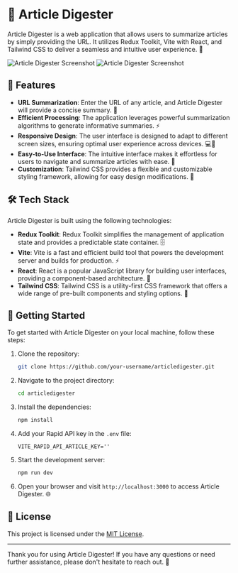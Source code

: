 # 📰 Article Digester

Article Digester is a web application that allows users to summarize articles by simply providing the URL. It utilizes Redux Toolkit, Vite with React, and Tailwind CSS to deliver a seamless and intuitive user experience. 🚀

![Article Digester Screenshot](https://github.com/aarsh21/Aritcle-Digester/assets/131544056/1dbada50-5fb4-427a-a594-449321ea56a5)
![Article Digester Screenshot](https://github.com/aarsh21/Aritcle-Digester/assets/131544056/a17c8de4-0077-4816-bf87-745e38c61378)

## 🌟 Features

- **URL Summarization**: Enter the URL of any article, and Article Digester will provide a concise summary. 📝
- **Efficient Processing**: The application leverages powerful summarization algorithms to generate informative summaries. ⚡️
- **Responsive Design**: The user interface is designed to adapt to different screen sizes, ensuring optimal user experience across devices. 💻📱
- **Easy-to-Use Interface**: The intuitive interface makes it effortless for users to navigate and summarize articles with ease. 🧭
- **Customization**: Tailwind CSS provides a flexible and customizable styling framework, allowing for easy design modifications. 🎨

## 🛠️ Tech Stack

Article Digester is built using the following technologies:

- **Redux Toolkit**: Redux Toolkit simplifies the management of application state and provides a predictable state container. 🗄️
- **Vite**: Vite is a fast and efficient build tool that powers the development server and builds for production. ⚡️
- **React**: React is a popular JavaScript library for building user interfaces, providing a component-based architecture. 🧱
- **Tailwind CSS**: Tailwind CSS is a utility-first CSS framework that offers a wide range of pre-built components and styling options. 💅

## 🚀 Getting Started

To get started with Article Digester on your local machine, follow these steps:

1. Clone the repository:
   ```bash
   git clone https://github.com/your-username/articledigester.git
   ```
2. Navigate to the project directory:
   ```bash
   cd articledigester
   ```
3. Install the dependencies:
   ```bash
   npm install
   ```
4. Add your Rapid API key in the `.env` file:
   ```
   VITE_RAPID_API_ARTICLE_KEY=''
   ```
5. Start the development server:
   ```bash
   npm run dev
   ```
6. Open your browser and visit `http://localhost:3000` to access Article Digester. 🌐

## 📄 License

This project is licensed under the [MIT License](LICENSE).

---

Thank you for using Article Digester! If you have any questions or need further assistance, please don't hesitate to reach out. 🙏
